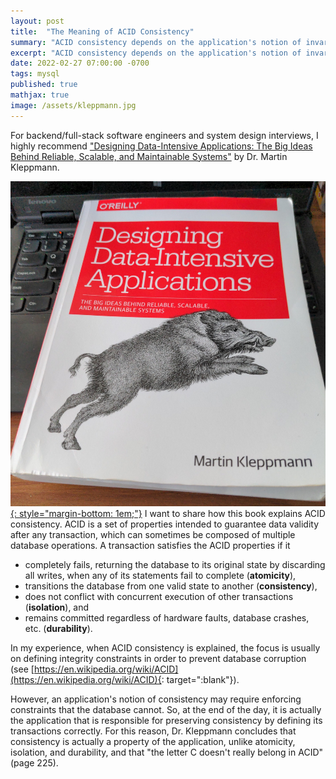 ```yaml
---
layout: post
title:  "The Meaning of ACID Consistency"
summary: "ACID consistency depends on the application's notion of invariants"
excerpt: "ACID consistency depends on the application's notion of invariants"
date: 2022-02-27 07:00:00 -0700
tags: mysql
published: true
mathjax: true
image: /assets/kleppmann.jpg
---
```


For backend/full-stack software engineers and system design interviews, I highly recommend ["Designing Data-Intensive Applications: The Big Ideas Behind Reliable, Scalable, and Maintainable Systems"](https://amzn.to/3IulnU3) by Dr. Martin Kleppmann.

[![Kleppmann Book Cover](/assets/kleppmann.jpg){: style="margin-bottom: 1em;"}](https://amzn.to/3IulnU3) I want to share how this book explains ACID consistency.  ACID is a set of properties intended to guarantee data validity after any transaction, which can sometimes be composed of multiple database operations.  A transaction satisfies the ACID properties if it

- completely fails, returning the database to its original state by discarding all writes, when any of its statements fail to complete (**atomicity**),
- transitions the database from one valid state to another (**consistency**),
- does not conflict with concurrent execution of other transactions (**isolation**), and
- remains committed regardless of hardware faults, database crashes, etc. (**durability**).

In my experience, when ACID consistency is explained, the focus is usually on defining integrity constraints in order to prevent database corruption (see [https://en.wikipedia.org/wiki/ACID](https://en.wikipedia.org/wiki/ACID){: target=":blank"}).

However, an application's notion of consistency may require enforcing constraints that the database cannot.  So, at the end of the day, it is actually the application that is responsible for preserving consistency by defining its transactions correctly.  For this reason, Dr. Kleppmann concludes that consistency is actually a property of the application, unlike atomicity, isolation, and durability, and that "the letter C doesn't really belong in ACID" (page 225).

